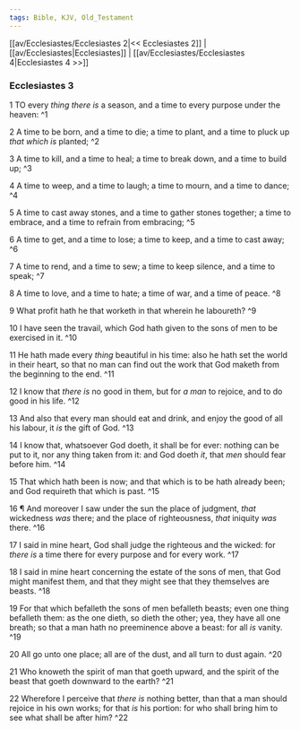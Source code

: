 ```yaml
---
tags: Bible, KJV, Old_Testament
---
```


[[av/Ecclesiastes/Ecclesiastes 2|<< Ecclesiastes 2]] | [[av/Ecclesiastes|Ecclesiastes]] | [[av/Ecclesiastes/Ecclesiastes 4|Ecclesiastes 4 >>]]

### Ecclesiastes 3

1 TO every _thing_ _there_ _is_ a season, and a time to every purpose under the heaven: ^1

2 A time to be born, and a time to die; a time to plant, and a time to pluck up _that_ _which_ _is_ planted; ^2

3 A time to kill, and a time to heal; a time to break down, and a time to build up; ^3

4 A time to weep, and a time to laugh; a time to mourn, and a time to dance; ^4

5 A time to cast away stones, and a time to gather stones together; a time to embrace, and a time to refrain from embracing; ^5

6 A time to get, and a time to lose; a time to keep, and a time to cast away; ^6

7 A time to rend, and a time to sew; a time to keep silence, and a time to speak; ^7

8 A time to love, and a time to hate; a time of war, and a time of peace. ^8

9 What profit hath he that worketh in that wherein he laboureth? ^9

10 I have seen the travail, which God hath given to the sons of men to be exercised in it. ^10

11 He hath made every _thing_ beautiful in his time: also he hath set the world in their heart, so that no man can find out the work that God maketh from the beginning to the end. ^11

12 I know that _there_ _is_ no good in them, but for _a_ _man_ to rejoice, and to do good in his life. ^12

13 And also that every man should eat and drink, and enjoy the good of all his labour, it _is_ the gift of God. ^13

14 I know that, whatsoever God doeth, it shall be for ever: nothing can be put to it, nor any thing taken from it: and God doeth _it_, that _men_ should fear before him. ^14

15 That which hath been is now; and that which is to be hath already been; and God requireth that which is past. ^15

16 ¶ And moreover I saw under the sun the place of judgment, _that_ wickedness _was_ there; and the place of righteousness, _that_ iniquity _was_ there. ^16

17 I said in mine heart, God shall judge the righteous and the wicked: for _there_ _is_ a time there for every purpose and for every work. ^17

18 I said in mine heart concerning the estate of the sons of men, that God might manifest them, and that they might see that they themselves are beasts. ^18

19 For that which befalleth the sons of men befalleth beasts; even one thing befalleth them: as the one dieth, so dieth the other; yea, they have all one breath; so that a man hath no preeminence above a beast: for all _is_ vanity. ^19

20 All go unto one place; all are of the dust, and all turn to dust again. ^20

21 Who knoweth the spirit of man that goeth upward, and the spirit of the beast that goeth downward to the earth? ^21

22 Wherefore I perceive that _there_ _is_ nothing better, than that a man should rejoice in his own works; for that _is_ his portion: for who shall bring him to see what shall be after him? ^22
